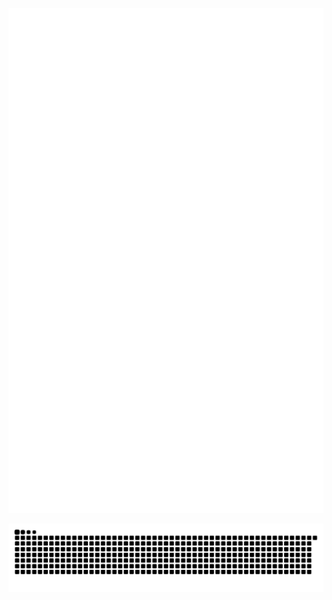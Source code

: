 ![Alt text](./github-metrics.svg)

<img src="https://raw.githubusercontent.com/dodo1213/dodo1213/output/snake.svg" alt="Snake animation" />
